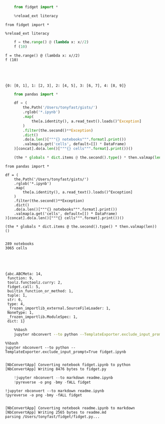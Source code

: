 

```python
    from fidget import *

    %reload_ext literacy
```


    from fidget import *

    %reload_ext literacy



```python
    f = the.range() @ (lambda x: x//2)
    f (10)
```


    f = the.range() @ (lambda x: x//2)
    f (10)





    {0: [0, 1], 1: [2, 3], 2: [4, 5], 3: [6, 7], 4: [8, 9]}




```python
    from pandas import *

    df = (
        the.Path('/Users/tonyfast/gists/')
        .rglob('*.ipynb')
        .map(
            the[a.identity(), a.read_text().loads()^Exception]
        )
        .filter(the.second()**Exception)
        .dict()
        .do(a.len()["""{} notebooks""".format].print())
        .valmap(a.get('cells', default=[]) * DataFrame)
    )[concat].do(a.len()["""{} cells""".format].print())()

    (the * globals * dict.items @ the.second().type() * then.valmap(len))()
```


    from pandas import *

    df = (
        the.Path('/Users/tonyfast/gists/')
        .rglob('*.ipynb')
        .map(
            the[a.identity(), a.read_text().loads()^Exception]
        )
        .filter(the.second()**Exception)
        .dict()
        .do(a.len()["""{} notebooks""".format].print())
        .valmap(a.get('cells', default=[]) * DataFrame)
    )[concat].do(a.len()["""{} cells""".format].print())()

    (the * globals * dict.items @ the.second().type() * then.valmap(len))()


    289 notebooks
    3065 cells





    {abc.ABCMeta: 14,
     function: 9,
     toolz.functoolz.curry: 2,
     fidget.call: 5,
     builtin_function_or_method: 1,
     tuple: 1,
     str: 6,
     type: 4,
     _frozen_importlib_external.SourceFileLoader: 1,
     NoneType: 1,
     _frozen_importlib.ModuleSpec: 1,
     dict: 1}




```bash
    %%bash 
    jupyter nbconvert --to python --TemplateExporter.exclude_input_prompt=True fidget.ipynb
```


    %%bash 
    jupyter nbconvert --to python --TemplateExporter.exclude_input_prompt=True fidget.ipynb


    [NbConvertApp] Converting notebook fidget.ipynb to python
    [NbConvertApp] Writing 8476 bytes to fidget.py



```python
    !jupyter nbconvert --to markdown readme.ipynb
    !pyreverse -o png -bmy -fALL fidget
```


    !jupyter nbconvert --to markdown readme.ipynb
    !pyreverse -o png -bmy -fALL fidget


    [NbConvertApp] Converting notebook readme.ipynb to markdown
    [NbConvertApp] Writing 2565 bytes to readme.md
    parsing /Users/tonyfast/fidget/fidget.py...



```python

```
